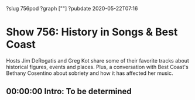 ?slug 756pod
?graph [""]
?pubdate 2020-05-22T07:16

# Show 756: History in Songs & Best Coast

Hosts Jim DeRogatis and Greg Kot share some of their favorite tracks about historical figures, events and places. Plus, a conversation with Best Coast's Bethany Cosentino about sobriety and how it has affected her music.

## 00:00:00 Intro: To be determined